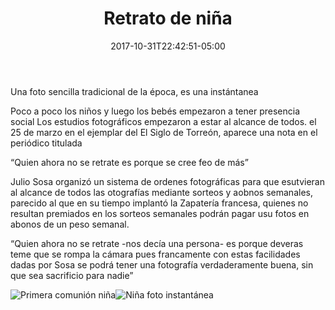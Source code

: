 ﻿---
title: "Retrato de niña"
description: "Niña a cuerpo entero"
slug: "x"
image: pic25.jpg
keywords: ""
categories: 
    - ""
    - ""
date: 2017-10-31T22:42:51-05:00
draft: false
---
Una foto sencilla tradicional de la época, es una instántanea

Poco a poco los niños y luego los bebés empezaron a tener presencia social
Los estudios fotográficos empezaron a estar al alcance de todos.
el 25 de marzo en el ejemplar del El Siglo de Torreón, aparece una nota en el periódico titulada</p>

<p>&ldquo;Quien ahora no se retrate es porque se cree feo de más&rdquo;</p>

<p>Julio Sosa organizó un sistema de ordenes fotográficas para que esutvieran al alcance de todos las otografías
mediante sorteos y aobnos semanales, parecido al que en su tiempo implantó la Zapatería francesa, quienes no resultan
premiados en los sorteos semanales podrán pagar usu fotos en abonos de un peso semanal.</p>

<p>&ldquo;Quien ahora no se retrate -nos decía una persona- es porque deveras teme que se rompa la cámara pues francamente
con estas facilidades dadas por Sosa se podrá tener una fotografía verdaderamente buena, sin que sea sacrificio para nadie&rdquo;</p>

<p><img src="https://claudiaguerreros.github.io/juliososa/img/pic31.jpg" alt="Primera comunión niña" 


![Niña foto instantánea](https://claudiaguerreros.github.io/juliososa/img/pic25.jpg)
